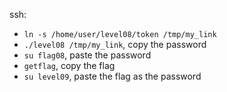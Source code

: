 ssh:
- `ln -s /home/user/level08/token /tmp/my_link`
- `./level08 /tmp/my_link`, copy the password
- `su flag08`, paste the password
- `getflag`, copy the flag
- `su level09`, paste the flag as the password